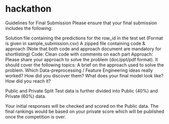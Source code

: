 # hackathon


Guidelines for Final Submission
Please ensure that your final submission includes the following:

Solution file containing the predictions for the row_id in the test set (Format is given in sample_submission.csv)
A zipped file containing code & approach (Note that both code and approach document are mandatory for shortlisting)
Code: Clean code with comments on each part
Approach: Please share your approach to solve the problem (doc/ppt/pdf format). It should cover the following topics:
A brief on the approach used to solve the problem.
Which Data-preprocessing / Feature Engineering ideas really worked? How did you discover them?
What does your final model look like? How did you reach it?

Public and Private Split
Test data is further divided into Public (40%) and Private (60%) data.

Your initial responses will be checked and scored on the Public data.
The final rankings would be based on your private score which will be published once the competition is over.

